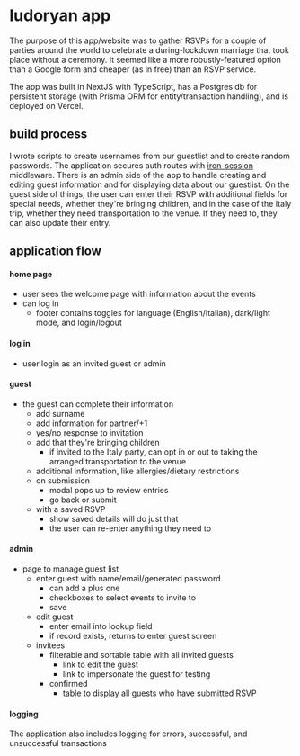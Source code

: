 
# ludoryan app

The purpose of this app/website was to gather RSVPs for a couple of parties around the world to celebrate a during-lockdown marriage that took place without a ceremony. It seemed like a more robustly-featured option than a Google form and cheaper (as in free) than an RSVP service.

The app was built in NextJS with TypeScript, has a Postgres db for persistent storage (with Prisma ORM for entity/transaction handling), and is deployed on Vercel. 

## build process

I wrote scripts to create usernames from our guestlist and to create random passwords. The application secures auth routes with [iron-session](https://www.npmjs.com/package/iron-session "npm package") middleware. There is an admin side of the app to handle creating and editing guest information and for displaying data about our guestlist. On the guest side of things, the user can enter their RSVP with additional fields for special needs, whether they're bringing children, and in the case of the Italy trip, whether they need transportation to the venue. If they need to, they can also update their entry.

## application flow

#### home page
* user sees the welcome page with information about the events
* can log in
  * footer contains toggles for language (English/Italian), dark/light mode, and login/logout

#### log in
* user login as an invited guest or admin

#### guest
* the guest can complete their information
  * add surname
  * add information for partner/+1
  * yes/no response to invitation
  * add that they're bringing children
    * if invited to the Italy party, can opt in or out to taking the arranged transportation to the venue
  * additional information, like allergies/dietary restrictions
  * on submission
    * modal pops up to review entries
    * go back or submit
  * with a saved RSVP
    * show saved details will do just that
    * the user can re-enter anything they need to

#### admin
* page to manage guest list
  * enter guest with name/email/generated password
    * can add a plus one
    * checkboxes to select events to invite to
    * save
  * edit guest
    * enter email into lookup field
    * if record exists, returns to enter guest screen
  * invitees
    * filterable and sortable table with all invited guests
      * link to edit the guest
      * link to impersonate the guest for testing
    * confirmed
      * table to display all guests who have submitted RSVP

#### logging
The application also includes logging for errors, successful, and unsuccessful transactions
